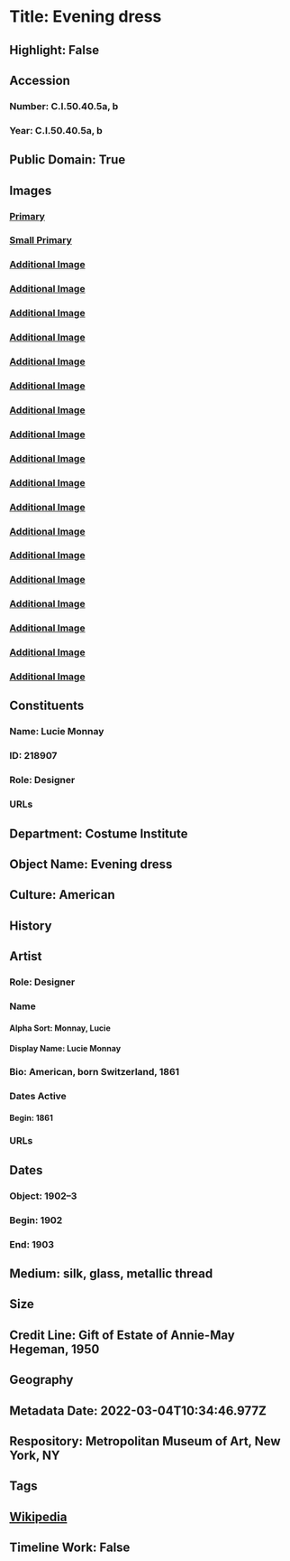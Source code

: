 # Title: Evening dress
## Highlight: False
## Accession
### Number: C.I.50.40.5a, b
### Year: C.I.50.40.5a, b
## Public Domain: True
## Images
### [Primary](https://images.metmuseum.org/CRDImages/ci/original/DP-23465-001.jpg)
### [Small Primary](https://images.metmuseum.org/CRDImages/ci/web-large/DP-23465-001.jpg)
### [Additional Image](https://images.metmuseum.org/CRDImages/ci/original/DP-23465-012.jpg)
### [Additional Image](https://images.metmuseum.org/CRDImages/ci/original/DP-23465-009.jpg)
### [Additional Image](https://images.metmuseum.org/CRDImages/ci/original/DP-23465-008.jpg)
### [Additional Image](https://images.metmuseum.org/CRDImages/ci/original/DP-23465-004.jpg)
### [Additional Image](https://images.metmuseum.org/CRDImages/ci/original/DP-23465-015.jpg)
### [Additional Image](https://images.metmuseum.org/CRDImages/ci/original/DP-23465-014.jpg)
### [Additional Image](https://images.metmuseum.org/CRDImages/ci/original/DP-23465-013.jpg)
### [Additional Image](https://images.metmuseum.org/CRDImages/ci/original/DP-23465-006.jpg)
### [Additional Image](https://images.metmuseum.org/CRDImages/ci/original/DP-23465-015.jpg)
### [Additional Image](https://images.metmuseum.org/CRDImages/ci/original/DP-23465-014.jpg)
### [Additional Image](https://images.metmuseum.org/CRDImages/ci/original/DP-23465-017.jpg)
### [Additional Image](https://images.metmuseum.org/CRDImages/ci/original/DP-23465-016.jpg)
### [Additional Image](https://images.metmuseum.org/CRDImages/ci/original/DP-23465-011.jpg)
### [Additional Image](https://images.metmuseum.org/CRDImages/ci/original/DP-23465-010.jpg)
### [Additional Image](https://images.metmuseum.org/CRDImages/ci/original/DP-23465-007.jpg)
### [Additional Image](https://images.metmuseum.org/CRDImages/ci/original/DP-23465-003.jpg)
### [Additional Image](https://images.metmuseum.org/CRDImages/ci/original/DP-23465-002.jpg)
### [Additional Image](https://images.metmuseum.org/CRDImages/ci/original/C.I.50.40.5a_label.jpg)
## Constituents
### Name: Lucie Monnay
### ID: 218907
### Role: Designer
### URLs
## Department: Costume Institute
## Object Name: Evening dress
## Culture: American
## History
## Artist
### Role: Designer
### Name
#### Alpha Sort: Monnay, Lucie
#### Display Name: Lucie Monnay
### Bio: American, born Switzerland, 1861
### Dates Active
#### Begin: 1861
### URLs
## Dates
### Object: 1902–3
### Begin: 1902
### End: 1903
## Medium: silk, glass, metallic thread
## Size
## Credit Line: Gift of Estate of Annie-May Hegeman, 1950
## Geography
## Metadata Date: 2022-03-04T10:34:46.977Z
## Respository: Metropolitan Museum of Art, New York, NY
## Tags
## [Wikipedia](https://www.wikidata.org/wiki/Q100145701)
## Timeline Work: False